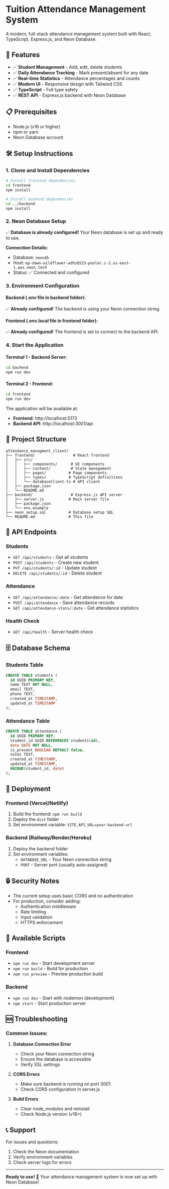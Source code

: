 # Tuition Attendance Management System

A modern, full-stack attendance management system built with React, TypeScript, Express.js, and Neon Database.

## 🚀 Features

- ✅ **Student Management** - Add, edit, delete students
- ✅ **Daily Attendance Tracking** - Mark present/absent for any date
- ✅ **Real-time Statistics** - Attendance percentages and counts
- ✅ **Modern UI** - Responsive design with Tailwind CSS
- ✅ **TypeScript** - Full type safety
- ✅ **REST API** - Express.js backend with Neon Database

## 📋 Prerequisites

- Node.js (v16 or higher)
- npm or yarn
- Neon Database account

## 🛠️ Setup Instructions

### 1. Clone and Install Dependencies

```bash
# Install frontend dependencies
cd frontend
npm install

# Install backend dependencies
cd ../backend
npm install
```

### 2. Neon Database Setup

✅ **Database is already configured!** Your Neon database is set up and ready to use.

**Connection Details:**
- Database: `neondb`
- Host: `ep-dawn-wildflower-adhz6523-pooler.c-2.us-east-1.aws.neon.tech`
- Status: ✅ Connected and configured

### 3. Environment Configuration

#### Backend (.env file in backend folder):
✅ **Already configured!** The backend is using your Neon connection string.

#### Frontend (.env.local file in frontend folder):
✅ **Already configured!** The frontend is set to connect to the backend API.

### 4. Start the Application

#### Terminal 1 - Backend Server:
```bash
cd backend
npm run dev
```

#### Terminal 2 - Frontend:
```bash
cd frontend
npm run dev
```

The application will be available at:
- **Frontend**: http://localhost:5173
- **Backend API**: http://localhost:3001/api

## 📁 Project Structure

```
attendance_managment_client/
├── frontend/                 # React frontend
│   ├── src/
│   │   ├── components/      # UI components
│   │   ├── context/         # State management
│   │   ├── pages/          # Page components
│   │   ├── types/          # TypeScript definitions
│   │   └── databaseClient.ts # API client
│   ├── package.json
│   └── README.md
├── backend/                 # Express.js API server
│   ├── server.js           # Main server file
│   ├── package.json
│   └── env.example
├── neon_setup.sql          # Database setup SQL
└── README.md               # This file
```

## 🔧 API Endpoints

### Students
- `GET /api/students` - Get all students
- `POST /api/students` - Create new student
- `PUT /api/students/:id` - Update student
- `DELETE /api/students/:id` - Delete student

### Attendance
- `GET /api/attendance/:date` - Get attendance for date
- `POST /api/attendance` - Save attendance records
- `GET /api/attendance-stats/:date` - Get attendance statistics

### Health Check
- `GET /api/health` - Server health check

## 🗄️ Database Schema

### Students Table
```sql
CREATE TABLE students (
  id UUID PRIMARY KEY,
  name TEXT NOT NULL,
  email TEXT,
  phone TEXT,
  created_at TIMESTAMP,
  updated_at TIMESTAMP
);
```

### Attendance Table
```sql
CREATE TABLE attendance (
  id UUID PRIMARY KEY,
  student_id UUID REFERENCES students(id),
  date DATE NOT NULL,
  is_present BOOLEAN DEFAULT false,
  notes TEXT,
  created_at TIMESTAMP,
  updated_at TIMESTAMP,
  UNIQUE(student_id, date)
);
```

## 🚀 Deployment

### Frontend (Vercel/Netlify)
1. Build the frontend: `npm run build`
2. Deploy the `dist` folder
3. Set environment variable: `VITE_API_URL=your-backend-url`

### Backend (Railway/Render/Heroku)
1. Deploy the backend folder
2. Set environment variables:
   - `DATABASE_URL` - Your Neon connection string
   - `PORT` - Server port (usually auto-assigned)

## 🔒 Security Notes

- The current setup uses basic CORS and no authentication
- For production, consider adding:
  - Authentication middleware
  - Rate limiting
  - Input validation
  - HTTPS enforcement

## 📝 Available Scripts

### Frontend
- `npm run dev` - Start development server
- `npm run build` - Build for production
- `npm run preview` - Preview production build

### Backend
- `npm run dev` - Start with nodemon (development)
- `npm start` - Start production server

## 🆘 Troubleshooting

### Common Issues:

1. **Database Connection Error**
   - Check your Neon connection string
   - Ensure the database is accessible
   - Verify SSL settings

2. **CORS Errors**
   - Make sure backend is running on port 3001
   - Check CORS configuration in server.js

3. **Build Errors**
   - Clear node_modules and reinstall
   - Check Node.js version (v16+)

## 📞 Support

For issues and questions:
1. Check the Neon documentation
2. Verify environment variables
3. Check server logs for errors

---

**Ready to use!** 🎉 Your attendance management system is now set up with Neon Database!
